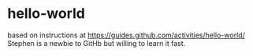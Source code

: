 # hello-world
based on instructions at https://guides.github.com/activities/hello-world/
Stephen is a newbie to GitHb but willing to learn it fast.
